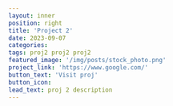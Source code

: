 ```yaml
---
layout: inner
position: right
title: 'Project 2'
date: 2023-09-07 
categories:
tags: proj2 proj2 proj2
featured_image: '/img/posts/stock_photo.png'
project_link: 'https://www.google.com/'
button_text: 'Visit proj'
button_icon: 
lead_text: proj 2 description
---
```

